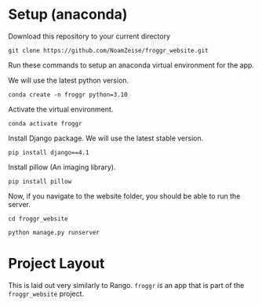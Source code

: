 # Setup (anaconda)

Download this repository to your current directory

`git clone https://github.com/NoamZeise/froggr_website.git`

Run these commands to setup an anaconda virtual environment for the app.

We will use the latest python version.

`conda create -n froggr python=3.10`

Activate the virtual environment.

`conda activate froggr`

Install Django package.  We will use the latest stable version.

`pip install django==4.1`

Install pillow (An imaging library).

`pip install pillow`

Now, if you navigate to the website folder, you should be able to run the server.

`cd froggr_website`

`python manage.py runserver`


# Project Layout

This is laid out very similarly to Rango. `froggr` is an app that 
is part of the `froggr_website` project. 
